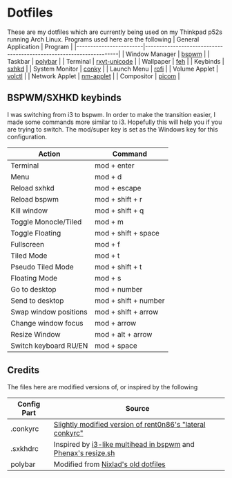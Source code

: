 # Dotfiles



These are my dotfiles which are currently being used on my Thinkpad p52s running Arch Linux. Programs used here are
the following
| General Application    | Program                                                            |
|------------------------|--------------------------------------------------------------------|
| Window Manager         | [bspwm](https://github.com/baskerville/bspwm)                      |
| Taskbar                | [polybar](https://github.com/polybar/polybar)                      |
| Terminal               | [rxvt-unicode](http://software.schmorp.de/pkg/rxvt-unicode.html)   |
| Wallpaper              | [feh](https://github.com/derf/feh)                                 |
| Keybinds               | [sxhkd](https://github.com/baskerville/sxhkd)                      |
| System Monitor         | [conky](https://github.com/brndnmtthws/conky)                      |
| Launch Menu            | [rofi](https://github.com/davatorium/rofi)                         |
| Volume Applet          | [volctl](https://github.com/buzz/volctl)                           |
| Network Applet         | [nm-applet](https://gitlab.gnome.org/GNOME/network-manager-applet) |
| Compositor             | [picom](https://github.com/yshui/picom)                            |

## BSPWM/SXHKD keybinds

I was switching from i3 to bspwm. In order to make the transition easier, I made some commands more similar to i3. Hopefully this will help you if you are trying to switch. The mod/super key is set as the Windows key for this configuration.

| Action                 | Command              |
|------------------------|----------------------|
| Terminal               | mod + enter          |
| Menu	                 | mod + d              |
| Reload sxhkd           | mod + escape         |
| Reload bspwm           | mod + shift + r      |
| Kill window            | mod + shift + q      |
| Toggle Monocle/Tiled   | mod + m              |
| Toggle Floating        | mod + shift + space  |
| Fullscreen             | mod + f              |
| Tiled Mode             | mod + t              |
| Pseudo Tiled Mode      | mod + shift + t      |
| Floating Mode          | mod + s              |
| Go to desktop          | mod + number         |
| Send to desktop        | mod + shift + number |
| Swap window positions  | mod + shift + arrow  |
| Change window focus    | mod + arrow          |
| Resize Window          | mod + alt + arrow    | 
| Switch keyboard RU/EN  | mod + space          |


## Credits
The files here are modified versions of, or inspired by the following

| Config Part | Source
|-------------|---------|
| .conkyrc    | [Slightly modified version of rent0n86's "lateral conkyrc"](https://www.deviantart.com/rent0n86/art/My-lateral-conkyrc-111585732) |
| .sxkhdrc    | Inspired by [i3-like multihead in bspwm](https://notes.neeasade.net/BSPWM-Multihead.html) and [Phenax's resize.sh](https://github.com/phenax/dotfiles/tree/master/.config/bspwm/scripts)|
| polybar     | Modified from [Nixlad's old dotfiles](https://github.com/nixlad/dotfiles-old/blob/master/polybar/config)|

